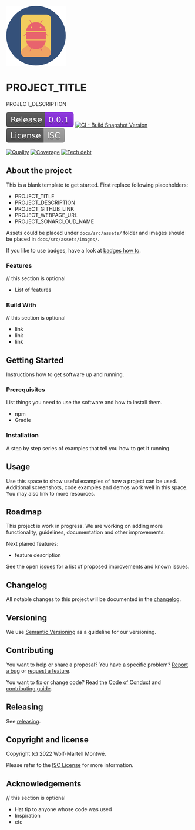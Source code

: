 [webpage]: PROJECT_WEBPAGE_URL
[repository]: PROJECT_GITHUB_LINK
[issues]: PROJECT_GITHUB_LINK/issues
[releases]: PROJECT_GITHUB_LINK/releases

![Logo](docs/assets/images/logo.png)

# PROJECT_TITLE

PROJECT_DESCRIPTION

[![Latest release](docs/assets/images/badge-release-latest.svg)][releases]
[![CI - Build Snapshot Version](PROJECT_GITHUB_LINK/actions/workflows/ci-build-snapshot-version.yml/badge.svg)](PROJECT_GITHUB_LINK/actions/workflows/ci-build-snapshot-version.yml)
[![License](docs/assets/images/badge-license.svg)](LICENSE)

[![Quality](https://sonarcloud.io/api/project_badges/measure?project=PROJECT_SONARCLOUD_NAME&metric=alert_status)](https://sonarcloud.io/summary/new_code?id=PROJECT_SONARCLOUD_NAME)
[![Coverage](https://sonarcloud.io/api/project_badges/measure?project=PROJECT_SONARCLOUD_NAME&metric=coverage)](https://sonarcloud.io/summary/new_code?id=PROJECT_SONARCLOUD_NAME)
[![Tech debt](https://sonarcloud.io/api/project_badges/measure?project=PROJECT_SONARCLOUD_NAME&metric=sqale_index)](https://sonarcloud.io/summary/new_code?id=PROJECT_SONARCLOUD_NAME)

## About the project

This is a blank template to get started. First replace following placeholders:

- PROJECT_TITLE
- PROJECT_DESCRIPTION
- PROJECT_GITHUB_LINK
- PROJECT_WEBPAGE_URL
- PROJECT_SONARCLOUD_NAME

Assets could be placed under `docs/src/assets/` folder and images should be placed in `docs/src/assets/images/`.

If you like to use badges, have a look at [badges how to](docs/develop/badges.md).

### Features

// this section is optional

- List of features

### Build With

// this section is optional

- link
- link
- link

## Getting Started

Instructions how to get software up and running.

### Prerequisites

List things you need to use the software and how to install them.

- npm
- Gradle

### Installation

A step by step series of examples that tell you how to get it running.

## Usage

Use this space to show useful examples of how a project can be used. Additional screenshots, code examples and demos work well in this space. You may also link to more resources.

## Roadmap

This project is work in progress. We are working on adding more functionality, guidelines,
documentation and other improvements.

Next planed features:

- feature description

See the open [issues] for a list of proposed improvements and known issues.

## Changelog

All notable changes to this project will be documented in the [changelog](CHANGELOG.md).

## Versioning

We use [Semantic Versioning](http://semver.org/) as a guideline for our versioning.

## Contributing

You want to help or share a proposal? You have a specific problem? [Report a bug][issues] or [request a feature][issues].

You want to fix or change code? Read the [Code of Conduct](CODE_OF_CONDUCT.md) and [contributing guide](CONTRIBUTING.md).

## Releasing

See [releasing](docs/develop/RELEASING.md).

## Copyright and license

Copyright (c) 2022 Wolf-Martell Montwé.

Please refer to the [ISC License](LICENSE.md) for more information.

## Acknowledgements

// this section is optional

- Hat tip to anyone whose code was used
- Inspiration
- etc
